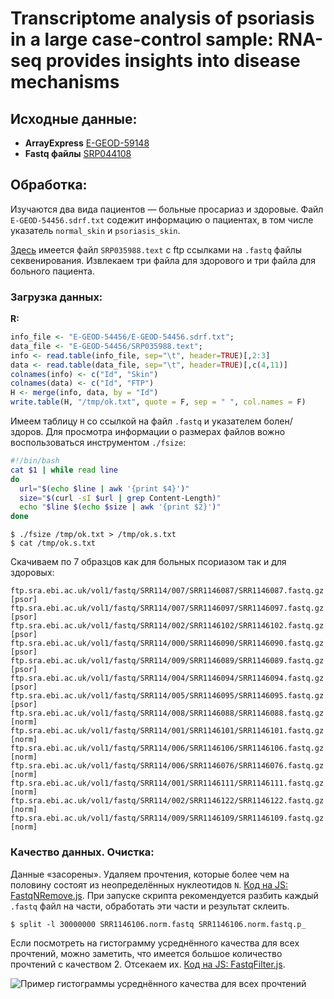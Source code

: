 # Transcriptome analysis of psoriasis in a large case-control sample: RNA-seq provides insights into disease mechanisms

## Исходные данные:

* **ArrayExpress** [E-GEOD-59148](http://www.ebi.ac.uk/arrayexpress/experiments/E-GEOD-59148/)
* **Fastq файлы** [SRP044108](http://www.ebi.ac.uk/ena/data/view/SRP044108)

## Обработка:

Изучаются два вида пациентов — больные просариаз и здоровые. Файл `E-GEOD-54456.sdrf.txt` содежит информацию о пациентах, в том числе указатель `normal_skin` и `psoriasis_skin`. 

[Здесь](http://www.ebi.ac.uk/ena/data/view/SRP044108) имеется файл `SRP035988.text` с ftp ссылками на `.fastq` файлы секвенирования. Извлекаем три файла для здорового и три файла для больного пациента.

### Загрузка данных:

**R:**

```r
info_file <- "E-GEOD-54456/E-GEOD-54456.sdrf.txt";
data_file <- "E-GEOD-54456/SRP035988.text";
info <- read.table(info_file, sep="\t", header=TRUE)[,2:3]
data <- read.table(data_file, sep="\t", header=TRUE)[,c(4,11)]
colnames(info) <- c("Id", "Skin")
colnames(data) <- c("Id", "FTP")
H <- merge(info, data, by = "Id")
write.table(H, "/tmp/ok.txt", quote = F, sep = " ", col.names = F)
```

Имеем таблицу `H` со ссылкой на файл `.fastq` и указателем болен/здоров. Для просмотра информации о размерах файлов вожно воспользоваться инструментом `./fsize`:

```bash
#!/bin/bash
cat $1 | while read line
do
  url="$(echo $line | awk '{print $4}')"
  size="$(curl -sI $url | grep Content-Length)"
  echo "$line $(echo $size | awk '{print $2}')"
done
```

~~~
$ ./fsize /tmp/ok.txt > /tmp/ok.s.txt
$ cat /tmp/ok.s.txt
~~~ 

Скачиваем по 7 образцов как для больных псориазом так и для здоровых:

~~~
ftp.sra.ebi.ac.uk/vol1/fastq/SRR114/007/SRR1146087/SRR1146087.fastq.gz [psor]
ftp.sra.ebi.ac.uk/vol1/fastq/SRR114/007/SRR1146097/SRR1146097.fastq.gz [psor]
ftp.sra.ebi.ac.uk/vol1/fastq/SRR114/002/SRR1146102/SRR1146102.fastq.gz [psor]
ftp.sra.ebi.ac.uk/vol1/fastq/SRR114/000/SRR1146090/SRR1146090.fastq.gz [psor]
ftp.sra.ebi.ac.uk/vol1/fastq/SRR114/009/SRR1146089/SRR1146089.fastq.gz [psor]
ftp.sra.ebi.ac.uk/vol1/fastq/SRR114/004/SRR1146094/SRR1146094.fastq.gz [psor]
ftp.sra.ebi.ac.uk/vol1/fastq/SRR114/005/SRR1146095/SRR1146095.fastq.gz [psor]
ftp.sra.ebi.ac.uk/vol1/fastq/SRR114/008/SRR1146088/SRR1146088.fastq.gz [norm]
ftp.sra.ebi.ac.uk/vol1/fastq/SRR114/001/SRR1146101/SRR1146101.fastq.gz [norm]
ftp.sra.ebi.ac.uk/vol1/fastq/SRR114/006/SRR1146106/SRR1146106.fastq.gz [norm]
ftp.sra.ebi.ac.uk/vol1/fastq/SRR114/006/SRR1146076/SRR1146076.fastq.gz [norm]
ftp.sra.ebi.ac.uk/vol1/fastq/SRR114/001/SRR1146111/SRR1146111.fastq.gz [norm]
ftp.sra.ebi.ac.uk/vol1/fastq/SRR114/002/SRR1146122/SRR1146122.fastq.gz [norm]
ftp.sra.ebi.ac.uk/vol1/fastq/SRR114/009/SRR1146109/SRR1146109.fastq.gz [norm]
~~~

### Качество данных. Очистка:

Данные «засорены». Удаляем прочтения, которые более чем на половину состоят из неопределённых нуклеотидов `N`. [Код на JS: FastqNRemove.js](https://gist.github.com/latur/ffb9dbd1952aed731d8c). При запуске скрипта рекомендуется разбить каждый `.fastq` файл на части, обработать эти части и результат склеить. 

~~~
$ split -l 30000000 SRR1146106.norm.fastq SRR1146106.norm.fastq.p_
~~~ 

Если посмотреть на гистограмму усреднённого качества для всех прочтений, можно заметить, что имеется большое количество прочтений с качеством 2. Отсекаем их. [Код на JS: FastqFilter.js](https://gist.github.com/latur/ec4c2d891bc837395344).

![Пример гистограммы усреднённого качества для всех прочтений](https://raw.githubusercontent.com/latur/Bioinformatics-JS/master/notebook/Psoriasis/historgam.png)

